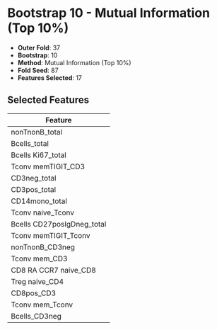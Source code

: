 # Bootstrap 10 - Mutual Information (Top 10%)

- **Outer Fold**: 37
- **Bootstrap**: 10
- **Method**: Mutual Information (Top 10%)
- **Fold Seed**: 87
- **Features Selected**: 17

## Selected Features

| Feature |
|---------|
| nonTnonB_total |
| Bcells_total |
| Bcells Ki67_total |
| Tconv memTIGIT_CD3 |
| CD3neg_total |
| CD3pos_total |
| CD14mono_total |
| Tconv naive_Tconv |
| Bcells CD27posIgDneg_total |
| Tconv memTIGIT_Tconv |
| nonTnonB_CD3neg |
| Tconv mem_CD3 |
| CD8 RA CCR7 naive_CD8 |
| Treg naive_CD4 |
| CD8pos_CD3 |
| Tconv mem_Tconv |
| Bcells_CD3neg |
